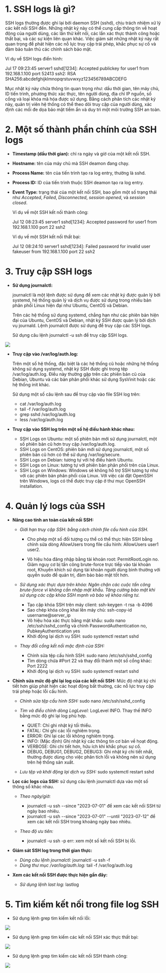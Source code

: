 # 1. SSH logs là gì?
SSH logs thường được ghi lại bởi daemon SSH (sshd), chịu trách nhiệm xử lý các kết nối SSH đến. Những nhật ký này có thể cung cấp thông tin về hoạt động của người dùng, các lần thử kết nối, các lần xác thực thành công hoặc thất bại, và các sự kiện liên quan khác. Việc giám sát những nhật ký này rất quan trọng để phát hiện các nỗ lực truy cập trái phép, khắc phục sự cố và đảm bảo tuân thủ các chính sách bảo mật.

Ví dụ về SSH logs điển hình:

Jul 17 09:23:45 server1 sshd[1234]: Accepted publickey for user1 from 192.168.1.100 port 52413 ssh2: RSA SHA256:abcdefghijklmnopqrstuvwxyz123456789ABCDEFG

Mục nhật ký này chứa thông tin quan trọng như: dấu thời gian, tên máy chủ, ID tiến trình, phương thức xác thực, tên người dùng, địa chỉ IP nguồn, số cổng và loại khóa mã hóa được sử dụng. Bằng cách phân tích các nhật ký này, quản trị viên hệ thống có thể theo dõi truy cập của người dùng, xác định các mối đe dọa bảo mật tiềm ẩn và duy trì một môi trường SSH an toàn.
# 2. Một số thành phần chính của SSH logs
- **Timestamp (dấu thời gian):** chỉ ra ngày và giờ của một kết nối SSH.
- **Hostname:** tên của máy chủ mà SSH deamon đang chạy.
- **Process Name:** tên của tiến trình tạo ra log entry, thường là sshd.
- **Process ID:** ID của tiến trình thuộc SSH deamon tạo ra log entry.
- **Event Type:** trạng thái của một kết nối SSH, bao gồm một số trạng thái như *Accepted*, *Failed*, *Disconnected*, *session opened*, và *session closed*.

   Ví dụ về một SSH kết nối thành công:

   Jul 12 08:23:45 server1 sshd[1234]: Accepted password for user1 from 192.168.1.100 port 22 ssh2

   Ví dụ về một SSH kết nối thất bại:

   Jul 12 08:24:10 server1 sshd[1234]: Failed password for invalid user fakeuser from 192.168.1.100 port 22 ssh2


# 3. Truy cập SSH logs

- **Sử dụng journalctl:** 

    journalctl là một lệnh được sử dụng để xem các nhật ký được quản lý bởi systemd, hệ thống quản lý và dịch vụ được sử dụng trong nhiều bản phân phối Linux hiện đại như Ubuntu, CentOS và Debian.

    Trên các hệ thống sử dụng systemd, chẳng hạn như các phiên bản hiện đại của Ubuntu, CentOS và Debian, nhật ký SSH được quản lý bởi dịch vụ journald. Lệnh journalctl được sử dụng để truy cập các SSH logs.

    Sử dụng câu lệnh journalctl -u ssh để truy cập SSH logs.

![](../imgs/29.png)
- **Truy cập vào /var/log/auth.log:**

   Trên một số hệ thống, đặc biệt là các hệ thống cũ hoặc những hệ thống không sử dụng systemd, nhật ký SSH được ghi trong tệp /var/log/auth.log. Điều này thường gặp trên các phiên bản cũ của Debian, Ubuntu và các bản phân phối khác sử dụng SysVinit hoặc các hệ thống init khác.

   Sử dụng một số câu lệnh sau để truy cập vào file SSH log trên:

   - cat /var/log/auth.log
   - tail -f /var/log/auth.log
   - grep sshd /var/log/auth.log
   - less /var/log/auth.log

- **Truy cập vào SSH log trên một số hệ điều hành khác nhau:**

   - SSH Logs on Ubuntu: một số phiên bản mới sử dụng journalctl, một số phiên bản cũ hơn truy cập /var/log/auth.log.
   - SSH Logs on CentOS: phiên bản mới sử dụng journalctl, một số phiên bản cũ hơn có thể sử dụng /var/log/secure.
   - SSH Logs on Debian: tương tự với hệ điều hành Ubuntu.
   - SSH Logs on Linux: tương tự với phiên bản phân phối trên của Linux.
   - SSH Logs on Windows: Windows sẽ không hỗ trợ SSH tương tự như với các phiên bản phân phối của Linux. Với việc cài đặt OpenSSH trên Windows, logs có thể được truy cập ở thư mục OpenSSH installation.

# 4. Quản lý logs của SSH
- **Nâng cao tính an toàn của kết nối SSH:** 
   - *Giới hạn truy cập SSH: bằng cách chỉnh file cấu hình của SSH.*

      - Cho phép một số đối tượng cụ thể có thể thực hiện SSH bằng chỉnh sửa dòng AllowUsers trong file cấu hình: AllowUsers user1 user2.

      - Vô hiệu hóa đăng nhập bằng tài khoản root: PermitRootLogin no. Giảm nguy cơ bị tấn công brute-force trực tiếp vào tài khoản root, Khuyến khích sử dụng tài khoản người dùng bình thường với quyền sudo để quản trị, đảm bảo bảo mật tốt hơn.

    - *Sử dụng xác thực dựa trên khóa:  Ngăn chặn các cuộc tấn công brute-force vì không cần nhập mật khẩu. Tăng cường bảo mật khi sử dụng các cặp khóa SSH mạnh và bảo vệ khóa riêng tư.*
    
       - Tạo cặp khóa SSH trên máy client: ssh-keygen -t rsa -b 4096
       - Sao chép khóa công khai lên máy chủ: ssh-copy-id username@server_ip
       - Vô hiệu hóa xác thực bằng mật khẩu: sudo nano /etc/ssh/sshd_config và chỉnh PasswordAuthentication no, PubkeyAuthentication yes
       - Khởi động lại dịch vụ SSH: sudo systemctl restart sshd
    
    - *Thay đổi cổng kết nối mặc định của SSH:* 
       - Chỉnh sửa tệp cấu hình SSH: sudo nano /etc/ssh/sshd_config
       - Tìm dòng chứa #Port 22 và thay đổi thành một số cổng khác: Port 2222
       - Khởi động lại dịch vụ SSH: sudo systemctl restart sshd
       
- **Chỉnh sửa mức độ ghi lại log của các kết nối SSH:** Mức độ nhật ký chi tiết hơn giúp phát hiện các hoạt động bất thường, các nỗ lực truy cập trái phép hoặc lỗi cấu hình.
    
    - *Chỉnh sửa tệp cấu hình SSH:* sudo nano /etc/ssh/sshd_config
    - *Tìm và điều chỉnh dòng LogLevel:* LogLevel INFO. Thay thế INFO bằng mức độ ghi lại log phù hợp.
       
       - QUIET: Chỉ ghi nhật ký tối thiểu.
       - FATAL: Chỉ ghi các lỗi nghiêm trọng.
       - ERROR: Ghi lại các lỗi không nghiêm trọng.
       - INFO: (Mặc định) Ghi nhật ký các thông tin cơ bản về hoạt động.
       - VERBOSE: Ghi chi tiết hơn, hữu ích khi khắc phục sự cố.
       - DEBUG, DEBUG1, DEBUG2, DEBUG3: Ghi nhật ký chi tiết nhất, thường được dùng cho việc phân tích lỗi và không nên sử dụng trên hệ thống sản xuất.
    
    - *Lưu tệp và khởi động lại dịch vụ SSH:* sudo systemctl restart sshd

- **Lọc các logs của SSH:** sử dụng câu lệnh journalctl dựa vào một số thông số khác nhau.

   - *Theo ngày/giờ:* 
       - journalctl -u ssh --since "2023-07-01" để xem các kết nối SSH từ ngày bao nhiêu. 
       - journalctl -u ssh --since "2023-07-01" --until "2023-07-12" để xem các kết nối SSH trong khoảng ngày bao nhiêu.
 
    - *Theo độ ưu tiên:*
       - journalctl -u ssh -p err: xem một số kết nối SSH bị lỗi.
       
- **Giám sát SSH log trong thời gian thực:** 
   
   - *Dùng câu lệnh journalctl:*  journalctl -u ssh -f
   - *Dùng thư mục /var/log/auth.log:* tail -f /var/log/auth.log

- **Xem các kết nối SSH được thực hiện gần đây:**
   - *Sử dụng lệnh last log:* lastlog

# 5. Tìm kiếm kết nối trong file log SSH
- Sử dụng lệnh grep tìm kiếm kết nối lỗi:

![](../imgs/35.png)

- Sử dụng lệnh grep tìm kiếm các kết nối SSH xác thực thất bại:

![](../imgs/34.png)

- Sử dụng lệnh grep tìm kiếm các kết nối SSH thành công:

![](../imgs/36.png)


      


  














